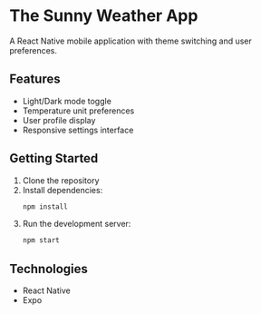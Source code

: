 # The Sunny Weather App

A React Native mobile application with theme switching and user preferences.

## Features
- Light/Dark mode toggle
- Temperature unit preferences
- User profile display
- Responsive settings interface

## Getting Started

1. Clone the repository
2. Install dependencies:
   ```bash
   npm install
   ```
3. Run the development server:
   ```bash
   npm start
   ```

## Technologies
- React Native
- Expo
